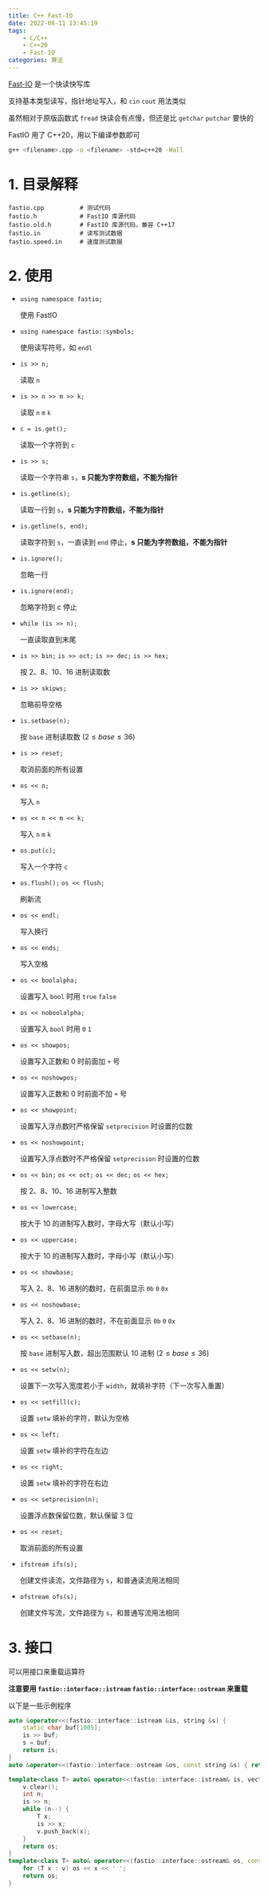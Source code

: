 ```yaml
---
title: C++ Fast-IO
date: 2022-08-11 13:45:19
tags:
    - C/C++
    - C++20
    - Fast-IO
categories: 算法
---
```


[Fast-IO](https://github.com/argvchs/fast-io) 是一个快读快写库

支持基本类型读写，指针地址写入，和 `cin` `cout` 用法类似

<!-- more -->

虽然相对于原版函数式 `fread` 快读会有点慢，但还是比 `getchar` `putchar` 要快的

FastIO 用了 C++20，用以下编译参数即可

```bash
g++ <filename>.cpp -o <filename> -std=c++20 -Wall
```

# 1. 目录解释

```
fastio.cpp          # 测试代码
fastio.h            # FastIO 库源代码
fastio.old.h        # FastIO 库源代码，兼容 C++17
fastio.in           # 读写测试数据
fastio.speed.in     # 速度测试数据
```

# 2. 使用

-   `using namespace fastio;`

    使用 FastIO

-   `using namespace fastio::symbols;`

    使用读写符号，如 `endl`

-   `is >> n;`

    读取 `n`

-   `is >> n >> m >> k;`

    读取 `n` `m` `k`

-   `c = is.get();`

    读取一个字符到 `c`

-   `is >> s;`

    读取一个字符串 `s`，**s 只能为字符数组，不能为指针**

-   `is.getline(s);`

    读取一行到 `s`，**s 只能为字符数组，不能为指针**

-   `is.getline(s, end);`

    读取字符到 `s`，一直读到 `end` 停止，**s 只能为字符数组，不能为指针**

-   `is.ignore();`

    忽略一行

-   `is.ignore(end);`

    忽略字符到 c 停止

-   `while (is >> n);`

    一直读取直到末尾

-   `is >> bin;` `is >> oct;` `is >> dec;` `is >> hex;`

    按 2、8、10、16 进制读取数

-   `is >> skipws;`

    忽略前导空格

-   `is.setbase(n);`

    按 `base` 进制读取数 $(2 \le base \le 36)$

-   `is >> reset;`

    取消前面的所有设置

-   `os << n;`

    写入 `n`

-   `os << n << m << k;`

    写入 `n` `m` `k`

-   `os.put(c);`

    写入一个字符 `c`

-   `os.flush();` `os << flush;`

    刷新流

-   `os << endl;`

    写入换行

-   `os << ends;`

    写入空格

-   `os << boolalpha;`

    设置写入 `bool` 时用 `true` `false`

-   `os << noboolalpha;`

    设置写入 `bool` 时用 `0` `1`

-   `os << showpos;`

    设置写入正数和 0 时前面加 `+` 号

-   `os << noshowpos;`

    设置写入正数和 0 时前面不加 `+` 号

-   `os << showpoint;`

    设置写入浮点数时严格保留 `setprecision` 时设置的位数

-   `os << noshowpoint;`

    设置写入浮点数时不严格保留 `setprecision` 时设置的位数

-   `os << bin;` `os << oct;` `os << dec;` `os << hex;`

    按 2、8、10、16 进制写入整数

-   `os << lowercase;`

    按大于 10 的进制写入数时，字母大写（默认小写）

-   `os << uppercase;`

    按大于 10 的进制写入数时，字母小写（默认小写）

-   `os << showbase;`

    写入 2、8、16 进制的数时，在前面显示 `0b` `0` `0x`

-   `os << noshowbase;`

    写入 2、8、16 进制的数时，不在前面显示 `0b` `0` `0x`

-   `os << setbase(n);`

    按 `base` 进制写入数，超出范围默认 10 进制 $(2 \le base \le 36)$

-   `os << setw(n);`

    设置下一次写入宽度若小于 `width`，就填补字符（下一次写入重置）

-   `os << setfill(c);`

    设置 `setw` 填补的字符，默认为空格

-   `os << left;`

    设置 `setw` 填补的字符在左边

-   `os << right;`

    设置 `setw` 填补的字符在右边

-   `os << setprecision(n);`

    设置浮点数保留位数，默认保留 3 位

-   `os << reset;`

    取消前面的所有设置

-   `ifstream ifs(s);`

    创建文件读流，文件路径为 `s`，和普通读流用法相同

-   `ofstream ofs(s);`

    创建文件写流，文件路径为 `s`，和普通写流用法相同

# 3. 接口

可以用接口来重载运算符

**注意要用 `fastio::interface::istream` `fastio::interface::ostream` 来重载**

以下是一些示例程序

```cpp
auto &operator<<(fastio::interface::istream &is, string &s) {
    static char buf[1005];
    is >> buf;
    s = buf;
    return is;
}
auto &operator<<(fastio::interface::ostream &os, const string &s) { return os << s.c_str(); }
```

```cpp
template<class T> auto& operator<<(fastio::interface::istream& is, vector<T>& v) {
    v.clear();
    int n;
    is >> n;
    while (n--) {
        T x;
        is >> x;
        v.push_back(x);
    }
    return os;
}
template<class T> auto& operator<<(fastio::interface::ostream& os, const vector<T> &v) {
    for (T x : v) os << x << ' ';
    return os;
}
```
